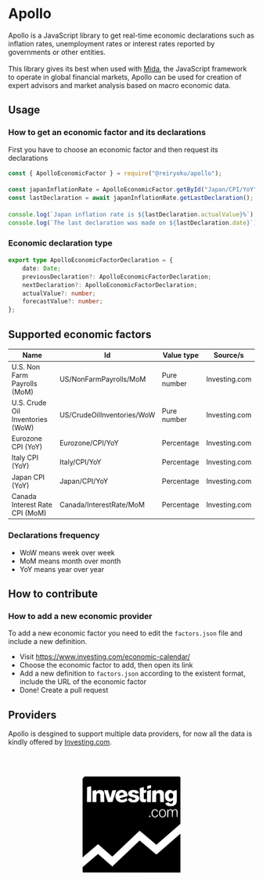 # Apollo
Apollo is a JavaScript library to get real-time economic declarations such as inflation rates,
unemployment rates or interest rates reported by governments or other entities.
<br><br>
This library gives its best when used with [Mida](https://github.com/Reiryoku-Technologies/Mida), the JavaScript
framework to operate in global financial markets, Apollo can be used for creation of expert advisors and
market analysis based on macro economic data.

## Usage
### How to get an economic factor and its declarations
First you have to choose an economic factor and then request its declarations
```javascript
const { ApolloEconomicFactor } = require("@reiryoku/apollo");

const japanInflationRate = ApolloEconomicFactor.getById("Japan/CPI/YoY");
const lastDeclaration = await japanInflationRate.getLastDeclaration();

console.log(`Japan inflation rate is ${lastDeclaration.actualValue}%`);
console.log(`The last declaration was made on ${lastDeclaration.date}`);
```

### Economic declaration type
```typescript
export type ApolloEconomicFactorDeclaration = {
    date: Date;
    previousDeclaration?: ApolloEconomicFactorDeclaration;
    nextDeclaration?: ApolloEconomicFactorDeclaration;
    actualValue?: number;
    forecastValue?: number;
};
```

## Supported economic factors
| Name                                  | Id                            | Value type                | Source/s              |
| -----------                           | -----------                   | -----------               | -----------           |
| U.S. Non Farm Payrolls (MoM)          | US/NonFarmPayrolls/MoM        | Pure number               | Investing.com         |
| U.S. Crude Oil Inventories (WoW)      | US/CrudeOilInventories/WoW    | Pure number               | Investing.com         |
| Eurozone CPI (YoY)                    | Eurozone/CPI/YoY              | Percentage                | Investing.com         |
| Italy CPI (YoY)                       | Italy/CPI/YoY                 | Percentage                | Investing.com         |
| Japan CPI (YoY)                       | Japan/CPI/YoY                 | Percentage                | Investing.com         |
| Canada Interest Rate CPI (MoM)        | Canada/InterestRate/MoM       | Percentage                | Investing.com         |

### Declarations frequency
- WoW means week over week
- MoM means month over month
- YoY means year over year

## How to contribute
### How to add a new economic provider
To add a new economic factor you need to edit the `factors.json` file and include a new definition.
- Visit https://www.investing.com/economic-calendar/
- Choose the economic factor to add, then open its link
- Add a new definition to `factors.json` according to the existent format, include the URL of the economic factor
- Done! Create a pull request

## Providers
Apollo is desgined to support multiple data providers, for now all the data is kindly offered by [Investing.com](https://www.investing.com).

<br><br>
<p align="center">
    <img src="images/providers/investing.com.svg" alt="Investing.com" width="200px">
</p>
<br><br>
